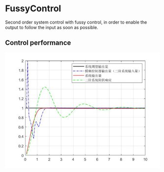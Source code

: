 # FussyControl
Second order system control with fussy control, in order to enable the output to follow the input as soon as possible.

## Control performance
![Control performance](https://github.com/Mingrui-Yu/FussyControl/blob/master/%E6%95%88%E6%9E%9C.jpg?raw=true)
